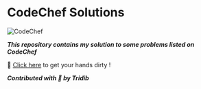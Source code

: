 # CodeChef Solutions

![CodeChef](https://s3.amazonaws.com/codechef_shared/sites/all/themes/abessive/logo-3.png)

***This repository contains my solution to some problems listed on CodeChef***

:link: [Click here](https://www.codechef.com/problems/school) to get your hands dirty !

***Contributed with :yellow_heart: by Tridib***
